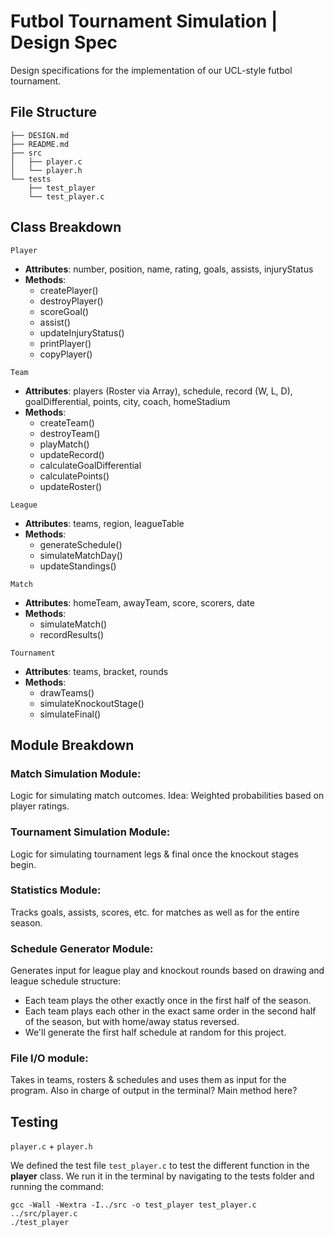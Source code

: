# Futbol Tournament Simulation | Design Spec

Design specifications for the implementation of our UCL-style futbol tournament.



## File Structure
```
├── DESIGN.md
├── README.md
├── src
│   ├── player.c
│   └── player.h
└── tests
    ├── test_player
    └── test_player.c
```



## Class Breakdown

`Player`
    
* **Attributes**: number, position, name, rating, goals, assists, injuryStatus
* **Methods**: 
    * createPlayer()
    * destroyPlayer()
    * scoreGoal()
    * assist()
    * updateInjuryStatus()
    * printPlayer()
    * copyPlayer()

`Team` 
    
* **Attributes**: players (Roster via Array), schedule, record (W, L, D), goalDifferential, points, city, coach, homeStadium
* **Methods**: 
    * createTeam()
    * destroyTeam()
    * playMatch()
    * updateRecord()
    * calculateGoalDifferential
    * calculatePoints()
    * updateRoster()
 
`League`

* **Attributes**: teams, region, leagueTable
* **Methods**: 
    * generateSchedule()
    * simulateMatchDay()
    * updateStandings()

`Match`

* **Attributes**: homeTeam, awayTeam, score, scorers, date
* **Methods**: 
    * simulateMatch()
    * recordResults()

`Tournament`

* **Attributes**: teams, bracket, rounds
* **Methods**: 
    * drawTeams()
    * simulateKnockoutStage()
    * simulateFinal()



## Module Breakdown

### Match Simulation Module: 

Logic for simulating match outcomes. Idea: Weighted probabilities based on player ratings.

### Tournament Simulation Module: 

Logic for simulating tournament legs & final once the knockout stages begin. 

### Statistics Module: 

Tracks goals, assists, scores, etc. for matches as well as for the entire season. 

### Schedule Generator Module: 

Generates input for league play and knockout rounds based on drawing and league schedule structure: 

* Each team plays the other exactly once in the first half of the season.
* Each team plays each other in the exact same order in the second half of the season, but with home/away status reversed. 
* We'll generate the first half schedule at random for this project. 

### File I/O module: 

Takes in teams, rosters & schedules and uses them as input for the program. Also in charge of output in the terminal? Main method here?



## Testing

`player.c` + `player.h`

We defined the test file `test_player.c` to test the different function in the **player** class. We run it in the terminal by navigating to the tests folder and running the command:

    gcc -Wall -Wextra -I../src -o test_player test_player.c ../src/player.c
    ./test_player